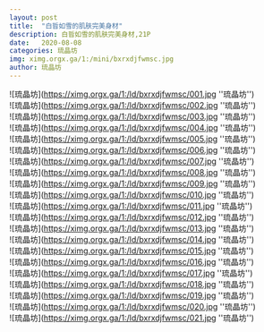 ```yaml
---
layout: post
title:  "白晢如雪的肌肤完美身材"
description: 白晢如雪的肌肤完美身材,21P
date:   2020-08-08
categories: 琉晶坊
img: ximg.orgx.ga/1:/mini/bxrxdjfwmsc.jpg
author: 琉晶坊
---
```


![琉晶坊](https://ximg.orgx.ga/1:/ld/bxrxdjfwmsc/001.jpg ''琉晶坊'') <br>
![琉晶坊](https://ximg.orgx.ga/1:/ld/bxrxdjfwmsc/002.jpg ''琉晶坊'') <br>
![琉晶坊](https://ximg.orgx.ga/1:/ld/bxrxdjfwmsc/003.jpg ''琉晶坊'') <br>
![琉晶坊](https://ximg.orgx.ga/1:/ld/bxrxdjfwmsc/004.jpg ''琉晶坊'') <br>
![琉晶坊](https://ximg.orgx.ga/1:/ld/bxrxdjfwmsc/005.jpg ''琉晶坊'') <br>
![琉晶坊](https://ximg.orgx.ga/1:/ld/bxrxdjfwmsc/006.jpg ''琉晶坊'') <br>
![琉晶坊](https://ximg.orgx.ga/1:/ld/bxrxdjfwmsc/007.jpg ''琉晶坊'') <br>
![琉晶坊](https://ximg.orgx.ga/1:/ld/bxrxdjfwmsc/008.jpg ''琉晶坊'') <br>
![琉晶坊](https://ximg.orgx.ga/1:/ld/bxrxdjfwmsc/009.jpg ''琉晶坊'') <br>
![琉晶坊](https://ximg.orgx.ga/1:/ld/bxrxdjfwmsc/010.jpg ''琉晶坊'') <br>
![琉晶坊](https://ximg.orgx.ga/1:/ld/bxrxdjfwmsc/011.jpg ''琉晶坊'') <br>
![琉晶坊](https://ximg.orgx.ga/1:/ld/bxrxdjfwmsc/012.jpg ''琉晶坊'') <br>
![琉晶坊](https://ximg.orgx.ga/1:/ld/bxrxdjfwmsc/013.jpg ''琉晶坊'') <br>
![琉晶坊](https://ximg.orgx.ga/1:/ld/bxrxdjfwmsc/014.jpg ''琉晶坊'') <br>
![琉晶坊](https://ximg.orgx.ga/1:/ld/bxrxdjfwmsc/015.jpg ''琉晶坊'') <br>
![琉晶坊](https://ximg.orgx.ga/1:/ld/bxrxdjfwmsc/016.jpg ''琉晶坊'') <br>
![琉晶坊](https://ximg.orgx.ga/1:/ld/bxrxdjfwmsc/017.jpg ''琉晶坊'') <br>
![琉晶坊](https://ximg.orgx.ga/1:/ld/bxrxdjfwmsc/018.jpg ''琉晶坊'') <br>
![琉晶坊](https://ximg.orgx.ga/1:/ld/bxrxdjfwmsc/019.jpg ''琉晶坊'') <br>
![琉晶坊](https://ximg.orgx.ga/1:/ld/bxrxdjfwmsc/020.jpg ''琉晶坊'') <br>
![琉晶坊](https://ximg.orgx.ga/1:/ld/bxrxdjfwmsc/021.jpg ''琉晶坊'') <br>

